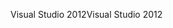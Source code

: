 <span data-ttu-id="69911-101">Visual Studio 2012</span><span class="sxs-lookup"><span data-stu-id="69911-101">Visual Studio 2012</span></span>